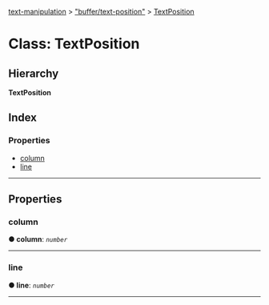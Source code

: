 [text-manipulation](../README.md) > ["buffer/text-position"](../modules/_buffer_text_position_.md) > [TextPosition](../classes/_buffer_text_position_.textposition.md)

# Class: TextPosition

## Hierarchy

**TextPosition**

## Index

### Properties

* [column](_buffer_text_position_.textposition.md#column)
* [line](_buffer_text_position_.textposition.md#line)

---

## Properties

<a id="column"></a>

###  column

**● column**: *`number`*

___
<a id="line"></a>

###  line

**● line**: *`number`*

___

